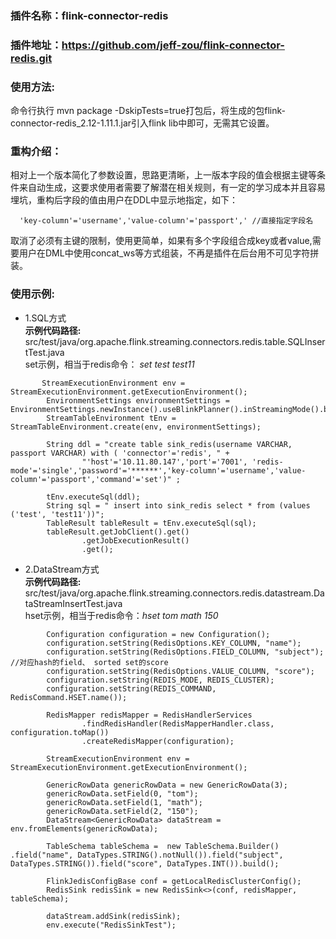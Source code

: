 ### 插件名称：flink-connector-redis
### 插件地址：https://github.com/jeff-zou/flink-connector-redis.git


### 使用方法: 
命令行执行 mvn package -DskipTests=true打包后，将生成的包flink-connector-redis_2.12-1.11.1.jar引入flink lib中即可，无需其它设置。

### 重构介绍：
相对上一个版本简化了参数设置，思路更清晰，上一版本字段的值会根据主键等条件来自动生成，这要求使用者需要了解潜在相关规则，有一定的学习成本并且容易埋坑，重构后字段的值由用户在DDL中显示地指定，如下：
```
  'key-column'='username','value-column'='passport',' //直接指定字段名
```
取消了必须有主键的限制，使用更简单，如果有多个字段组合成key或者value,需要用户在DML中使用concat_ws等方式组装，不再是插件在后台用不可见字符拼装。

### 使用示例:
- 1.SQL方式 <br>
**示例代码路径:**  src/test/java/org.apache.flink.streaming.connectors.redis.table.SQLInsertTest.java<br>
set示例，相当于redis命令： *set test test11*
```
       StreamExecutionEnvironment env = StreamExecutionEnvironment.getExecutionEnvironment();
        EnvironmentSettings environmentSettings = EnvironmentSettings.newInstance().useBlinkPlanner().inStreamingMode().build();
        StreamTableEnvironment tEnv = StreamTableEnvironment.create(env, environmentSettings);

        String ddl = "create table sink_redis(username VARCHAR, passport VARCHAR) with ( 'connector'='redis', " +
                "'host'='10.11.80.147','port'='7001', 'redis-mode'='single','password'='******','key-column'='username','value-column'='passport','command'='set')" ;

        tEnv.executeSql(ddl);
        String sql = " insert into sink_redis select * from (values ('test', 'test11'))";
        TableResult tableResult = tEnv.executeSql(sql);
        tableResult.getJobClient().get()
                .getJobExecutionResult()
                .get();
```
- 2.DataStream方式<br>
**示例代码路径:** 
 src/test/java/org.apache.flink.streaming.connectors.redis.datastream.DataStreamInsertTest.java<br>
hset示例，相当于redis命令：*hset tom math 150*
```
        Configuration configuration = new Configuration();
        configuration.setString(RedisOptions.KEY_COLUMN, "name");
        configuration.setString(RedisOptions.FIELD_COLUMN, "subject"); //对应hash的field、 sorted set的score
        configuration.setString(RedisOptions.VALUE_COLUMN, "score");
        configuration.setString(REDIS_MODE, REDIS_CLUSTER);
        configuration.setString(REDIS_COMMAND, RedisCommand.HSET.name());

        RedisMapper redisMapper = RedisHandlerServices
                .findRedisHandler(RedisMapperHandler.class, configuration.toMap())
                .createRedisMapper(configuration);

        StreamExecutionEnvironment env = StreamExecutionEnvironment.getExecutionEnvironment();

        GenericRowData genericRowData = new GenericRowData(3);
        genericRowData.setField(0, "tom");
        genericRowData.setField(1, "math");
        genericRowData.setField(2, "150");
        DataStream<GenericRowData> dataStream = env.fromElements(genericRowData);

        TableSchema tableSchema =  new TableSchema.Builder() .field("name", DataTypes.STRING().notNull()).field("subject", DataTypes.STRING()).field("score", DataTypes.INT()).build();

        FlinkJedisConfigBase conf = getLocalRedisClusterConfig();
        RedisSink redisSink = new RedisSink<>(conf, redisMapper, tableSchema);

        dataStream.addSink(redisSink);
        env.execute("RedisSinkTest");
```